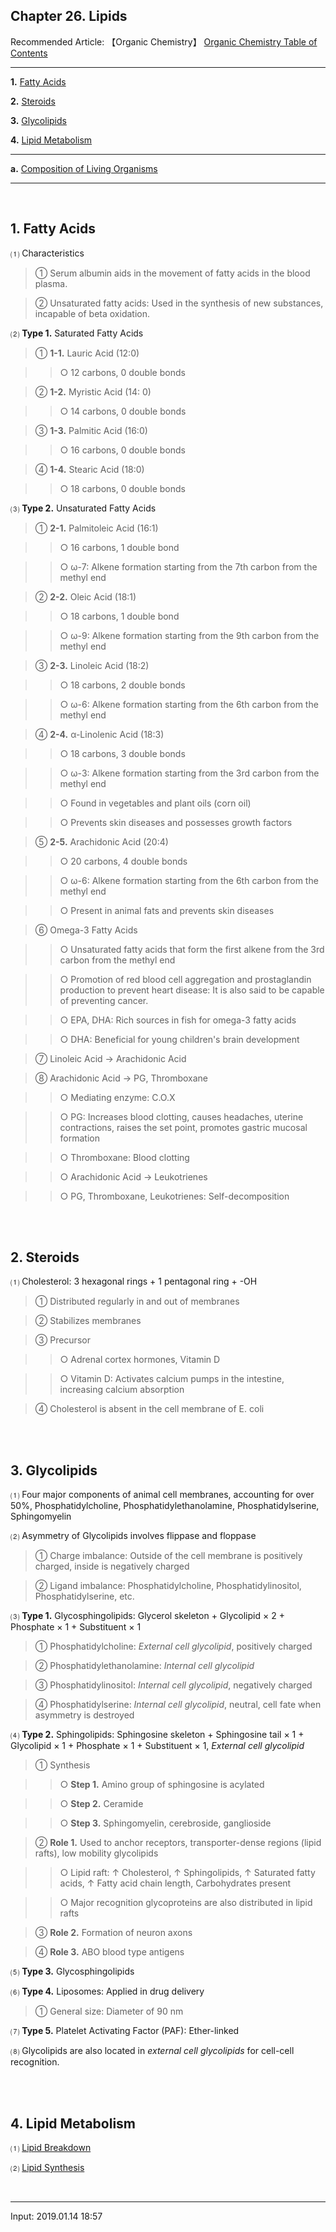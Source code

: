 ## **Chapter 26. Lipids**

Recommended Article: 【Organic Chemistry】 [Organic Chemistry Table of Contents](https://jb243.github.io/pages/1483)

---

**1.** [Fatty Acids](#1-fatty-acids)

**2.** [Steroids](#2-steroids)

**3.** [Glycolipids](#3-glycolipids)

**4.** [Lipid Metabolism](#4-lipid-metabolism)

---

**a.** [Composition of Living Organisms](https://jb243.github.io/pages/67)

---

<br>

## **1\. Fatty Acids**

⑴ Characteristics

> ① Serum albumin aids in the movement of fatty acids in the blood plasma.

> ② Unsaturated fatty acids: Used in the synthesis of new substances, incapable of beta oxidation.

⑵ **Type 1.** Saturated Fatty Acids

> ① **1-1.** Lauric Acid (12:0)

>> ○ 12 carbons, 0 double bonds

> ② **1-2.** Myristic Acid (14: 0)

>> ○ 14 carbons, 0 double bonds

> ③ **1-3.** Palmitic Acid (16:0)

>> ○ 16 carbons, 0 double bonds

> ④ **1-4.** Stearic Acid (18:0)

>> ○ 18 carbons, 0 double bonds

⑶ **Type 2.** Unsaturated Fatty Acids

> ① **2-1.** Palmitoleic Acid (16:1)

>> ○ 16 carbons, 1 double bond

>> ○ ω-7: Alkene formation starting from the 7th carbon from the methyl end

> ② **2-2.** Oleic Acid (18:1)

>> ○ 18 carbons, 1 double bond

>> ○ ω-9: Alkene formation starting from the 9th carbon from the methyl end

> ③ **2-3.** Linoleic Acid (18:2)

>> ○ 18 carbons, 2 double bonds

>> ○ ω-6: Alkene formation starting from the 6th carbon from the methyl end

> ④ **2-4.** α-Linolenic Acid (18:3)

>> ○ 18 carbons, 3 double bonds

>> ○ ω-3: Alkene formation starting from the 3rd carbon from the methyl end

>> ○ Found in vegetables and plant oils (corn oil)

>> ○ Prevents skin diseases and possesses growth factors

> ⑤ **2-5.** Arachidonic Acid (20:4)

>> ○ 20 carbons, 4 double bonds

>> ○ ω-6: Alkene formation starting from the 6th carbon from the methyl end

>> ○ Present in animal fats and prevents skin diseases

> ⑥ Omega-3 Fatty Acids

>> ○ Unsaturated fatty acids that form the first alkene from the 3rd carbon from the methyl end

>> ○ Promotion of red blood cell aggregation and prostaglandin production to prevent heart disease: It is also said to be capable of preventing cancer.

>> ○ EPA, DHA: Rich sources in fish for omega-3 fatty acids

>> ○ DHA: Beneficial for young children's brain development

> ⑦ Linoleic Acid → Arachidonic Acid

> ⑧ Arachidonic Acid → PG, Thromboxane

>> ○ Mediating enzyme: C.O.X

>> ○ PG: Increases blood clotting, causes headaches, uterine contractions, raises the set point, promotes gastric mucosal formation

>> ○ Thromboxane: Blood clotting

>> ○ Arachidonic Acid → Leukotrienes

>> ○ PG, Thromboxane, Leukotrienes: Self-decomposition

<br>

<br>

## **2\. Steroids**

⑴ Cholesterol: 3 hexagonal rings + 1 pentagonal ring + -OH

> ① Distributed regularly in and out of membranes

> ② Stabilizes membranes

> ③ Precursor

>> ○ Adrenal cortex hormones, Vitamin D

>> ○ Vitamin D: Activates calcium pumps in the intestine, increasing calcium absorption

> ④ Cholesterol is absent in the cell membrane of E. coli

<br>

<br>

## **3. Glycolipids**

⑴ Four major components of animal cell membranes, accounting for over 50%, Phosphatidylcholine, Phosphatidylethanolamine, Phosphatidylserine, Sphingomyelin

⑵ Asymmetry of Glycolipids involves flippase and floppase

> ① Charge imbalance: Outside of the cell membrane is positively charged, inside is negatively charged

> ② Ligand imbalance: Phosphatidylcholine, Phosphatidylinositol, Phosphatidylserine, etc.

⑶ **Type 1.** Glycosphingolipids: Glycerol skeleton + Glycolipid × 2 + Phosphate × 1 + Substituent × 1

> ① Phosphatidylcholine: _External cell glycolipid_, positively charged

> ② Phosphatidylethanolamine: _Internal cell glycolipid_

> ③ Phosphatidylinositol: _Internal cell glycolipid_, negatively charged

> ④ Phosphatidylserine: _Internal cell glycolipid_, neutral, cell fate when asymmetry is destroyed

⑷ **Type 2.** Sphingolipids: Sphingosine skeleton + Sphingosine tail × 1 + Glycolipid × 1 + Phosphate × 1 + Substituent × 1, _External cell glycolipid_

> ① Synthesis

>> ○ **Step 1.** Amino group of sphingosine is acylated

>> ○ **Step 2.** Ceramide

>> ○ **Step 3.** Sphingomyelin, cerebroside, ganglioside

> ② **Role 1.** Used to anchor receptors, transporter-dense regions (lipid rafts), low mobility glycolipids

>> ○ Lipid raft: ↑ Cholesterol, ↑ Sphingolipids, ↑ Saturated fatty acids, ↑ Fatty acid chain length, Carbohydrates present

>> ○ Major recognition glycoproteins are also distributed in lipid rafts

> ③ **Role 2.** Formation of neuron axons

> ④ **Role 3.** ABO blood type antigens

⑸ **Type 3.** Glycosphingolipids

⑹ **Type 4.** Liposomes: Applied in drug delivery

> ① General size: Diameter of 90 nm

⑺ **Type 5.** Platelet Activating Factor (PAF): Ether-linked

⑻ Glycolipids are also located in _external cell glycolipids_ for cell-cell recognition.

<br>

<br>

## **4\. Lipid Metabolism**

⑴ [Lipid Breakdown](https://jb243.github.io/pages/1420)

⑵ [Lipid Synthesis](https://jb243.github.io/pages/1422)

<br>

---

Input: 2019.01.14 18:57
